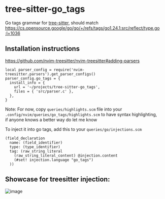 # tree-sitter-go_tags

Go tags grammar for [tree-sitter](https://github.com/tree-sitter/tree-sitter), should match https://cs.opensource.google/go/go/+/refs/tags/go1.24.1:src/reflect/type.go;l=1036

## Installation instructions

https://github.com/nvim-treesitter/nvim-treesitter#adding-parsers

```
local parser_config = require('nvim-treesitter.parsers').get_parser_configs()
parser_config.go_tags = {
  install_info = {
    url = '~/projects/tree-sitter-go_tags',
    files = { 'src/parser.c' },
  },
}
```

Note: For now, copy `queries/highlights.scm` file into your `.config/nvim/queries/go_tags/highlights.scm` to have syntax highlighting, if anyone knows a better way do let me know

To inject it into go tags, add this to your `queries/go/injections.scm`

```
(field_declaration
  name: (field_identifier)
  type: (type_identifier)
  tag: (raw_string_literal
    (raw_string_literal_content) @injection.content
    (#set! injection.language "go_tags")
  ))
```

## Showcase for treesitter injection:

![image](https://github.com/user-attachments/assets/01e03699-5b97-469b-ae5f-9e3c7c4c601d)
